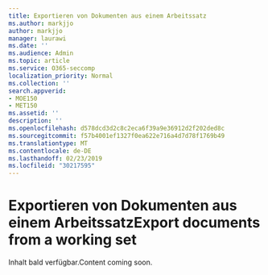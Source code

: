 ```yaml
---
title: Exportieren von Dokumenten aus einem Arbeitssatz
ms.author: markjjo
author: markjjo
manager: laurawi
ms.date: ''
ms.audience: Admin
ms.topic: article
ms.service: O365-seccomp
localization_priority: Normal
ms.collection: ''
search.appverid:
- MOE150
- MET150
ms.assetid: ''
description: ''
ms.openlocfilehash: d578dcd3d2c8c2eca6f39a9e36912d2f202ded8c
ms.sourcegitcommit: f57b4001ef1327f0ea622e716a4d7d78f1769b49
ms.translationtype: MT
ms.contentlocale: de-DE
ms.lasthandoff: 02/23/2019
ms.locfileid: "30217595"
---
```

# <a name="export-documents-from-a-working-set"></a><span data-ttu-id="b41e3-102">Exportieren von Dokumenten aus einem Arbeitssatz</span><span class="sxs-lookup"><span data-stu-id="b41e3-102">Export documents from a working set</span></span>

<span data-ttu-id="b41e3-103">Inhalt bald verfügbar.</span><span class="sxs-lookup"><span data-stu-id="b41e3-103">Content coming soon.</span></span>